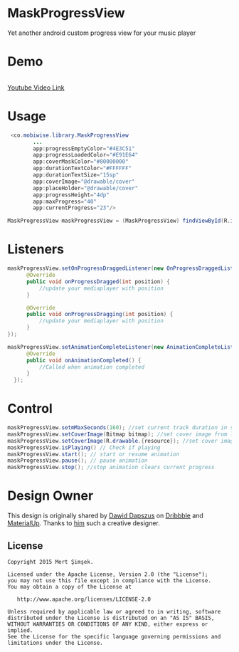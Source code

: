 # MaskProgressView
Yet another android custom progress view for your music player

# Demo
<img src=""/>

[Youtube Video Link](https://www.youtube.com/watch?v=9ysT9VmaNXU)

# Usage

```java
 <co.mobiwise.library.MaskProgressView
        ...
        app:progressEmptyColor="#4E3C51"
        app:progressLoadedColor="#E91E64"
        app:coverMaskColor="#80000000"
        app:durationTextColor="#FFFFFF"
        app:durationTextSize="15sp"
        app:coverImage="@drawable/cover"
        app:placeHolder="@drawable/cover"
        app:progressHeight="4dp"
        app:maxProgress="40"
        app:currentProgress="23"/>
```

```java
MaskProgressView maskProgressView = (MaskProgressView) findViewById(R.id.maskProgressView);
```

# Listeners
```java
maskProgressView.setOnProgressDraggedListener(new OnProgressDraggedListener() {
      @Override
      public void onProgressDragged(int position) {
          //update your mediaplayer with position
      }

      @Override
      public void onProgressDragging(int position) {
          //update your mediaplayer with position
      }
});
```

```java
maskProgressView.setAnimationCompleteListener(new AnimationCompleteListener() {
      @Override
      public void onAnimationCompleted() {
          //Called when animation completed
      }
  });
```

# Control
```java
maskProgressView.setmMaxSeconds(160); //set current track duration in seconds
maskProgressView.setCoverImage(Bitmap bitmap); //set cover image from loaded bitmap
maskProgressView.setCoverImage(R.drawable.{resource}); //set cover image from resource
maskProgressView.isPlaying() // Check if playing
maskProgressView.start(); // start or resume animation
maskProgressView.pause(); // pause animation
maskProgressView.stop(); //stop animation clears current progress
```

# Design Owner

This design is originally shared by [Dawid Dapszus](https://twitter.com/@Dapszus) on [Dribbble](https://dribbble.com/shots/2159130-CrowdPlayer-Android-app) and [MaterialUp](https://www.materialup.com/posts/crowdplayer-sketch-freebie).
Thanks to [him](https://twitter.com/@Dapszus) such a creative designer.

License
--------


    Copyright 2015 Mert Şimşek.

    Licensed under the Apache License, Version 2.0 (the "License");
    you may not use this file except in compliance with the License.
    You may obtain a copy of the License at

       http://www.apache.org/licenses/LICENSE-2.0

    Unless required by applicable law or agreed to in writing, software
    distributed under the License is distributed on an "AS IS" BASIS,
    WITHOUT WARRANTIES OR CONDITIONS OF ANY KIND, either express or implied.
    See the License for the specific language governing permissions and
    limitations under the License.

